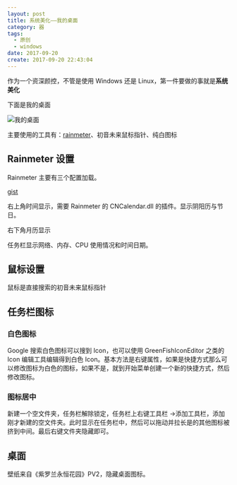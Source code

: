 ```yaml
---
layout: post
title: 系统美化——我的桌面
category: 器
tags:
  - 原创
  - windows
date: 2017-09-20
create: 2017-09-20 22:43:04
---
```


作为一个资深颜控，不管是使用 Windows 还是 Linux，第一件要做的事就是**系统美化**

下面是我的桌面

![我的桌面](https://i.loli.net/2017/09/20/59c2800c5a55a.jpg)

主要使用的工具有：[rainmeter](https://www.rainmeter.net/)、初音未来鼠标指针、纯白图标

## Rainmeter 设置

Rainmeter 主要有三个配置加载。

[gist](https://gist.github.com/zYeoman/cb9468fc8dbced2835d8ada84afc9b20)

右上角时间显示，需要 Rainmeter 的 CNCalendar.dll 的插件。显示阴阳历与节日。

右下角月历显示

任务栏显示网络、内存、CPU 使用情况和时间日期。

## 鼠标设置
鼠标是直接搜索的初音未来鼠标指针

## 任务栏图标

### 白色图标
Google 搜索白色图标可以搜到 Icon，也可以使用 GreenFishIconEditor 之类的 Icon 编辑工具编辑得到白色 Icon。基本方法是右键属性，如果是快捷方式那么可以修改图标为白色的图标，如果不是，就到开始菜单创建一个新的快捷方式，然后修改图标。

### 图标居中
新建一个空文件夹，任务栏解除锁定，任务栏上右键工具栏 ->添加工具栏，添加刚才新建的空文件夹。此时显示在任务栏中，然后可以拖动并拉长是的其他图标被挤到中间。最后右键文件夹隐藏即可。

## 桌面
壁纸来自《紫罗兰永恒花园》PV2，隐藏桌面图标。
